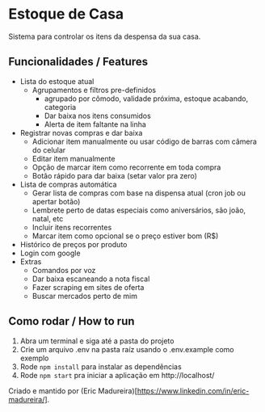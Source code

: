 # Estoque de Casa
Sistema para controlar os itens da despensa da sua casa.

## Funcionalidades / Features
- Lista do estoque atual
  - Agrupamentos e filtros pre-definidos
    - agrupado por cômodo, validade próxima, estoque acabando, categoria
    - Dar baixa nos itens consumidos
    - Alerta de item faltante na linha
- Registrar novas compras e dar baixa
  - Adicionar item manualmente ou usar código de barras com câmera do celular
  - Editar item manualmente
  - Opção de marcar item como recorrente em toda compra
  - Botão rápido para dar baixa (setar valor pra zero)
- Lista de compras automática
  - Gerar lista de compras com base na dispensa atual (cron job ou apertar botão)
  - Lembrete perto de datas especiais como aniversários, são joão, natal, etc
  - Incluir itens recorrentes
  - Marcar item como opcional se o preço estiver bom (R$)
- Histórico de preços por produto
- Login com google
- Extras
  - Comandos por voz
  - Dar baixa escaneando a nota fiscal
  - Fazer scraping em sites de oferta
  - Buscar mercados perto de mim


## Como rodar / How to run
1. Abra um terminal e siga até a pasta do projeto
2. Crie um arquivo .env na pasta raíz usando o .env.example como exemplo
3. Rode `npm install` para instalar as dependências
4. Rode `npm start` pra iniciar a aplicação em http://localhost/

Criado e mantido por (Eric Madureira)[https://www.linkedin.com/in/eric-madureira/].
